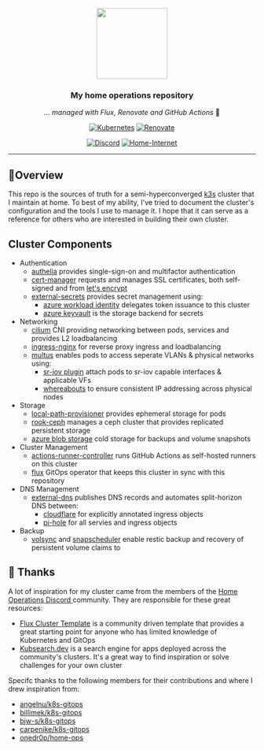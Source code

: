 <div align="center">

<img src="https://camo.githubusercontent.com/5b298bf6b0596795602bd771c5bddbb963e83e0f/68747470733a2f2f692e696d6775722e636f6d2f7031527a586a512e706e67" align="center" width="144px" height="144px"/>

### My home operations repository

_... managed with Flux, Renovate and GitHub Actions_ 🤖

[![Kubernetes](https://img.shields.io/badge/v1.27-blue?style=for-the-badge&logo=kubernetes&logoColor=white)](https://k3s.io/)
[![Renovate](https://img.shields.io/github/actions/workflow/status/osnabrugge/home-ops/renovate.yaml?branch=main&label=&logo=renovatebot&style=for-the-badge&color=blue)](https://github.com/osnabrugge/home-ops/actions/workflows/renovate.yaml)

[![Discord](https://img.shields.io/discord/673534664354430999?color=blue&style=for-the-badge&logo=discord)](https://discord.gg/M9xtHc9A "k8s at home Discord Community")
[![Home-Internet](https://img.shields.io/uptimerobot/status/m792892408-a2f5ebd5a54fff87945cd162?color=brightgreeen&label=Home%20Internet&style=for-the-badge&logo=opnSense&logoColor=white)](https://stats.uptimerobot.com/wvKDmHvrpQ)

</div>

---

## 📗Overview

This repo is the sources of truth for a semi-hyperconverged [k3s](https://k3s.io/) cluster that I maintain at home.  To best of my ability, I've tried to document the cluster's configuration and the tools I use to manage it.  I hope that it can serve as a reference for others who are interested in building their own cluster.

## Cluster Components

- Authentication
    - [authelia](https://www.authelia.com/) provides single-sign-on and multifactor authentication
    - [cert-manager](https://cert-manager.io/) requests and manages SSL certificates, both self-signed and from [let's encrypt](https://letsencrypt.org/)
    - [external-secrets](https://external-secrets.io/) provides secret management using:
        - [azure workload identity](https://azure.github.io/azure-workload-identity/docs/) delegates token issuance to this cluster
        - [azure keyvault](https://azure.microsoft.com/en-us/products/key-vault/) is the storage backend for secrets
- Networking
    - [cilium](https://cilium.io/) CNI providing networking between pods, services and provides L2 loadbalancing
    - [ingress-nginx](https://kubernetes.github.io/ingress-nginx/) for reverse proxy ingress and loadbalancing
    - [multus](https://github.com/k8snetworkplumbingwg/multus-cni) enables pods to access seperate VLANs & physical networks using:
        - [sr-iov plugin](https://github.com/k8snetworkplumbingwg/sriov-network-device-plugin) attach pods to sr-iov capable interfaces & applicable VFs
        - [whereabouts](https://github.com/k8snetworkplumbingwg/whereabouts) to ensure consistent IP addressing across physical nodes
- Storage
  - [local-path-provisioner](https://github.com/rancher/local-path-provisioner) provides ephemeral storage for pods
  - [rook-ceph](https://github.com/rook/rook) manages a ceph cluster that provides replicated persistent storage
  - [azure blob storage](https://azure.microsoft.com/en-us/products/storage/blobs) cold storage for backups and volume snapshots
- Cluster Management
    - [actions-runner-controller](https://github.com/actions/actions-runner-controller) runs GitHub Actions as self-hosted runners on this cluster
    - [flux](https://toolkit.fluxcd.io/) GitOps operator that keeps this cluster in sync with this repository
- DNS Management
    - [external-dns](https://github.com/kubernetes-sigs/external-dns) publishes DNS records and automates split-horizon DNS between:
        - [cloudflare](https://www.cloudflare.com/) for explicitly annotated ingress objects
        - [pi-hole](https://pi-hole.net/) for all servies and ingress objects
- Backup
    - [volsync](https://github.com/backube/volsync) and [snapscheduler](https://github.com/backube/snapscheduler) enable restic backup and recovery of persistent volume claims to














## 🤝 Thanks

A lot of inspiration for my cluster came from the members of the [Home Operations Discord ](https://discord.gg/home-operations) community.  They are responsible for these great resources:

- [Flux Cluster Template](https://github.com/onedr0p/flux-cluster-template) is a community driven template that provides a great starting point for anyone who has limited knowledge of Kubernetes and GitOps
- [Kubsearch.dev](https://kubesearch.dev//) is a search engine for apps deployed across the community's clusters. It's a great way to find inspiration or solve challenges for your own cluster

Specifc thanks to the following members for their contributions and where I drew inspiration from:

- [angelnu/k8s-gitops](https://github.com/angelnu/k8s-gitops)
- [billimek/k8s-gitops](https://github.com/billimek/k8s-gitops)
- [bjw-s/k8s-gitops](https://github.com/bjw-s/k8s-gitops)
- [carpenike/k8s-gitops](https://github.com/carpenike/k8s-gitops)
- [onedr0p/home-ops](https://github.com/onedr0p/home-ops)

